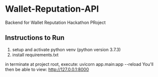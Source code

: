 # Wallet-Reputation-API
Backend for Wallet Reputation Hackathon PRoject


## Instructions to Run
1. setup and activate python venv (python version 3.7.3)
2. install requirements.txt

in terminate at project root, execute: uvicorn app.main:app --reload
You'll then be able to view: http://127.0.0.1:8000
